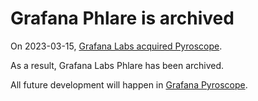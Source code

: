 # Grafana Phlare is archived

On 2023-03-15, [Grafana Labs acquired Pyroscope](https://grafana.com/blog/2023/03/15/pyroscope-grafana-phlare-join-for-oss-continuous-profiling/).

As a result, Grafana Labs Phlare has been archived.

All future development will happen in [Grafana Pyroscope](https://github.com/grafana/pyroscope).
